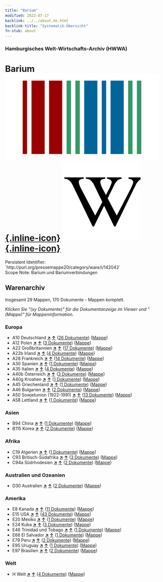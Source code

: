 ```yaml
---
title: "Barium"
modified: 2022-07-17
backlink: ../../about.de.html
backlink-title: "Systematik-Übersicht"
fn-stub: about
---
```


### Hamburgisches Welt-Wirtschafts-Archiv (HWWA)

# Barium &#160; [![Wikidata](/images/Wikidata-logo.svg "Wikidata"){.inline-icon}](http://www.wikidata.org/entity/Q1112) [![Wikipedia](/images/Wikipedia-W.svg "Wikipedia"){.inline-icon}](https://de.wikipedia.org/wiki/Barium)

<div class="hint">Persistent Identifier: `http://purl.org/pressemappe20/category/ware/i/142042`</div>

<div class="hint">
Scope Note: Barium und Bariumverbindungen
</div>





## Warenarchiv




Insgesamt 29 Mappen, 170 Dokumente - Mappen komplett.

_Klicken Sie "(xy Dokumente)" für die Dokumentanzeige im Viewer und "(Mappe)" für Mappeninformation._




### Europa

- A10 Deutschland [**&nearr;**](../../../geo/i/126128/about.de.html "Deutschland (alle Mappen)") [**&uarr;**](../../../geo/about.de.html#A10 "Ländersystematik") (<a href="https://pm20.zbw.eu/iiifview/folder/wa/142042,126128" title="über: Barium : Deutschland" target="_blank">26 Dokumente</a>) ([Mappe](../../../../folder/wa/1420xx/142042/1261xx/126128/about.de.html))
- A12 Polen [**&nearr;**](../../../geo/i/140962/about.de.html "Polen (alle Mappen)") [**&uarr;**](../../../geo/about.de.html#A12 "Ländersystematik") (<a href="https://pm20.zbw.eu/iiifview/folder/wa/142042,140962" title="über: Barium : Polen" target="_blank">3 Dokumente</a>) ([Mappe](../../../../folder/wa/1420xx/142042/1409xx/140962/about.de.html))
- A22 Großbritannien [**&nearr;**](../../../geo/i/140974/about.de.html "Großbritannien (alle Mappen)") [**&uarr;**](../../../geo/about.de.html#A22 "Ländersystematik") (<a href="https://pm20.zbw.eu/iiifview/folder/wa/142042,140974" title="über: Barium : Großbritannien" target="_blank">17 Dokumente</a>) ([Mappe](../../../../folder/wa/1420xx/142042/1409xx/140974/about.de.html))
- A22b Irland [**&nearr;**](../../../geo/i/140976/about.de.html "Irland (alle Mappen)") [**&uarr;**](../../../geo/about.de.html#A22b "Ländersystematik") (<a href="https://pm20.zbw.eu/iiifview/folder/wa/142042,140976" title="über: Barium : Irland" target="_blank">4 Dokumente</a>) ([Mappe](../../../../folder/wa/1420xx/142042/1409xx/140976/about.de.html))
- A28 Frankreich [**&nearr;**](../../../geo/i/140982/about.de.html "Frankreich (alle Mappen)") [**&uarr;**](../../../geo/about.de.html#A28 "Ländersystematik") (<a href="https://pm20.zbw.eu/iiifview/folder/wa/142042,140982" title="über: Barium : Frankreich" target="_blank">14 Dokumente</a>) ([Mappe](../../../../folder/wa/1420xx/142042/1409xx/140982/about.de.html))
- A30 Spanien [**&nearr;**](../../../geo/i/140984/about.de.html "Spanien (alle Mappen)") [**&uarr;**](../../../geo/about.de.html#A30 "Ländersystematik") (<a href="https://pm20.zbw.eu/iiifview/folder/wa/142042,140984" title="über: Barium : Spanien" target="_blank">1 Dokumente</a>) ([Mappe](../../../../folder/wa/1420xx/142042/1409xx/140984/about.de.html))
- A35 Italien [**&nearr;**](../../../geo/i/141008/about.de.html "Italien (alle Mappen)") [**&uarr;**](../../../geo/about.de.html#A35 "Ländersystematik") (<a href="https://pm20.zbw.eu/iiifview/folder/wa/142042,141008" title="über: Barium : Italien" target="_blank">4 Dokumente</a>) ([Mappe](../../../../folder/wa/1420xx/142042/1410xx/141008/about.de.html))
- A40b Österreich [**&nearr;**](../../../geo/i/141731/about.de.html "Österreich (alle Mappen)") [**&uarr;**](../../../geo/about.de.html#A40b "Ländersystematik") (<a href="https://pm20.zbw.eu/iiifview/folder/wa/142042,141731" title="über: Barium : Österreich" target="_blank">3 Dokumente</a>) ([Mappe](../../../../folder/wa/1420xx/142042/1417xx/141731/about.de.html))
- A40g Kroatien [**&nearr;**](../../../geo/i/141030/about.de.html "Kroatien (alle Mappen)") [**&uarr;**](../../../geo/about.de.html#A40g "Ländersystematik") (<a href="https://pm20.zbw.eu/iiifview/folder/wa/142042,141030" title="über: Barium : Kroatien" target="_blank">1 Dokumente</a>) ([Mappe](../../../../folder/wa/1420xx/142042/1410xx/141030/about.de.html))
- A45 Griechenland [**&nearr;**](../../../geo/i/141037/about.de.html "Griechenland (alle Mappen)") [**&uarr;**](../../../geo/about.de.html#A45 "Ländersystematik") (<a href="https://pm20.zbw.eu/iiifview/folder/wa/142042,141037" title="über: Barium : Griechenland" target="_blank">1 Dokumente</a>) ([Mappe](../../../../folder/wa/1420xx/142042/1410xx/141037/about.de.html))
- A46 Bulgarien [**&nearr;**](../../../geo/i/141039/about.de.html "Bulgarien (alle Mappen)") [**&uarr;**](../../../geo/about.de.html#A46 "Ländersystematik") (<a href="https://pm20.zbw.eu/iiifview/folder/wa/142042,141039" title="über: Barium : Bulgarien" target="_blank">2 Dokumente</a>) ([Mappe](../../../../folder/wa/1420xx/142042/1410xx/141039/about.de.html))
- A50 Sowjetunion (1922-1991) [**&nearr;**](../../../geo/i/141043/about.de.html "Sowjetunion (1922-1991) (alle Mappen)") [**&uarr;**](../../../geo/about.de.html#A50 "Ländersystematik") (<a href="https://pm20.zbw.eu/iiifview/folder/wa/142042,141043" title="über: Barium : Sowjetunion (1922-1991)" target="_blank">13 Dokumente</a>) ([Mappe](../../../../folder/wa/1420xx/142042/1410xx/141043/about.de.html))
- A58 Lettland [**&nearr;**](../../../geo/i/141050/about.de.html "Lettland (alle Mappen)") [**&uarr;**](../../../geo/about.de.html#A58 "Ländersystematik") (<a href="https://pm20.zbw.eu/iiifview/folder/wa/142042,141050" title="über: Barium : Lettland" target="_blank">1 Dokumente</a>) ([Mappe](../../../../folder/wa/1420xx/142042/1410xx/141050/about.de.html))

### Asien

- B94 China [**&nearr;**](../../../geo/i/141253/about.de.html "China (alle Mappen)") [**&uarr;**](../../../geo/about.de.html#B94 "Ländersystematik") (<a href="https://pm20.zbw.eu/iiifview/folder/wa/142042,141253" title="über: Barium : China" target="_blank">1 Dokumente</a>) ([Mappe](../../../../folder/wa/1420xx/142042/1412xx/141253/about.de.html))
- B115 Korea [**&nearr;**](../../../geo/i/141276/about.de.html "Korea (alle Mappen)") [**&uarr;**](../../../geo/about.de.html#B115 "Ländersystematik") (<a href="https://pm20.zbw.eu/iiifview/folder/wa/142042,141276" title="über: Barium : Korea" target="_blank">2 Dokumente</a>) ([Mappe](../../../../folder/wa/1420xx/142042/1412xx/141276/about.de.html))

### Afrika

- C19 Algerien [**&nearr;**](../../../geo/i/141354/about.de.html "Algerien (alle Mappen)") [**&uarr;**](../../../geo/about.de.html#C19 "Ländersystematik") (<a href="https://pm20.zbw.eu/iiifview/folder/wa/142042,141354" title="über: Barium : Algerien" target="_blank">1 Dokumente</a>) ([Mappe](../../../../folder/wa/1420xx/142042/1413xx/141354/about.de.html))
- C93 Britisch-Südafrika [**&nearr;**](../../../geo/i/141454/about.de.html "Britisch-Südafrika (alle Mappen)") [**&uarr;**](../../../geo/about.de.html#C93 "Ländersystematik") (<a href="https://pm20.zbw.eu/iiifview/folder/wa/142042,141454" title="über: Barium : Britisch-Südafrika" target="_blank">3 Dokumente</a>) ([Mappe](../../../../folder/wa/1420xx/142042/1414xx/141454/about.de.html))
- C94a Südrhodesien [**&nearr;**](../../../geo/i/141457/about.de.html "Südrhodesien (alle Mappen)") [**&uarr;**](../../../geo/about.de.html#C94a "Ländersystematik") (<a href="https://pm20.zbw.eu/iiifview/folder/wa/142042,141457" title="über: Barium : Südrhodesien" target="_blank">2 Dokumente</a>) ([Mappe](../../../../folder/wa/1420xx/142042/1414xx/141457/about.de.html))

### Australien und Ozeanien

- D30 Australien [**&nearr;**](../../../geo/i/141621/about.de.html "Australien (alle Mappen)") [**&uarr;**](../../../geo/about.de.html#D30 "Ländersystematik") (<a href="https://pm20.zbw.eu/iiifview/folder/wa/142042,141621" title="über: Barium : Australien" target="_blank">2 Dokumente</a>) ([Mappe](../../../../folder/wa/1420xx/142042/1416xx/141621/about.de.html))

### Amerika

- E8 Kanada [**&nearr;**](../../../geo/i/141644/about.de.html "Kanada (alle Mappen)") [**&uarr;**](../../../geo/about.de.html#E8 "Ländersystematik") (<a href="https://pm20.zbw.eu/iiifview/folder/wa/142042,141644" title="über: Barium : Kanada" target="_blank">11 Dokumente</a>) ([Mappe](../../../../folder/wa/1420xx/142042/1416xx/141644/about.de.html))
- E15 USA [**&nearr;**](../../../geo/i/141653/about.de.html "USA (alle Mappen)") [**&uarr;**](../../../geo/about.de.html#E15 "Ländersystematik") (<a href="https://pm20.zbw.eu/iiifview/folder/wa/142042,141653" title="über: Barium : USA" target="_blank">43 Dokumente</a>) ([Mappe](../../../../folder/wa/1420xx/142042/1416xx/141653/about.de.html))
- E20 Mexiko [**&nearr;**](../../../geo/i/141657/about.de.html "Mexiko (alle Mappen)") [**&uarr;**](../../../geo/about.de.html#E20 "Ländersystematik") (<a href="https://pm20.zbw.eu/iiifview/folder/wa/142042,141657" title="über: Barium : Mexiko" target="_blank">1 Dokumente</a>) ([Mappe](../../../../folder/wa/1420xx/142042/1416xx/141657/about.de.html))
- E24 Kuba [**&nearr;**](../../../geo/i/141659/about.de.html "Kuba (alle Mappen)") [**&uarr;**](../../../geo/about.de.html#E24 "Ländersystematik") (<a href="https://pm20.zbw.eu/iiifview/folder/wa/142042,141659" title="über: Barium : Kuba" target="_blank">3 Dokumente</a>) ([Mappe](../../../../folder/wa/1420xx/142042/1416xx/141659/about.de.html))
- E46 Trinidad und Tobago [**&nearr;**](../../../geo/i/141667/about.de.html "Trinidad und Tobago (alle Mappen)") [**&uarr;**](../../../geo/about.de.html#E46 "Ländersystematik") (<a href="https://pm20.zbw.eu/iiifview/folder/wa/142042,141667" title="über: Barium : Trinidad und Tobago" target="_blank">1 Dokumente</a>) ([Mappe](../../../../folder/wa/1420xx/142042/1416xx/141667/about.de.html))
- E66 El Salvador [**&nearr;**](../../../geo/i/141679/about.de.html "El Salvador (alle Mappen)") [**&uarr;**](../../../geo/about.de.html#E66 "Ländersystematik") (<a href="https://pm20.zbw.eu/iiifview/folder/wa/142042,141679" title="über: Barium : El Salvador" target="_blank">1 Dokumente</a>) ([Mappe](../../../../folder/wa/1420xx/142042/1416xx/141679/about.de.html))
- E79 Peru [**&nearr;**](../../../geo/i/141689/about.de.html "Peru (alle Mappen)") [**&uarr;**](../../../geo/about.de.html#E79 "Ländersystematik") (<a href="https://pm20.zbw.eu/iiifview/folder/wa/142042,141689" title="über: Barium : Peru" target="_blank">2 Dokumente</a>) ([Mappe](../../../../folder/wa/1420xx/142042/1416xx/141689/about.de.html))
- E95 Uruguay [**&nearr;**](../../../geo/i/141695/about.de.html "Uruguay (alle Mappen)") [**&uarr;**](../../../geo/about.de.html#E95 "Ländersystematik") (<a href="https://pm20.zbw.eu/iiifview/folder/wa/142042,141695" title="über: Barium : Uruguay" target="_blank">1 Dokumente</a>) ([Mappe](../../../../folder/wa/1420xx/142042/1416xx/141695/about.de.html))
- E97 Brasilien [**&nearr;**](../../../geo/i/141697/about.de.html "Brasilien (alle Mappen)") [**&uarr;**](../../../geo/about.de.html#E97 "Ländersystematik") (<a href="https://pm20.zbw.eu/iiifview/folder/wa/142042,141697" title="über: Barium : Brasilien" target="_blank">2 Dokumente</a>) ([Mappe](../../../../folder/wa/1420xx/142042/1416xx/141697/about.de.html))

### Welt

- H Welt [**&nearr;**](../../../geo/i/141728/about.de.html "Welt (alle Mappen)") [**&uarr;**](../../../geo/about.de.html#H "Ländersystematik") (<a href="https://pm20.zbw.eu/iiifview/folder/wa/142042,141728" title="über: Barium : Welt" target="_blank">4 Dokumente</a>) ([Mappe](../../../../folder/wa/1420xx/142042/1417xx/141728/about.de.html))








